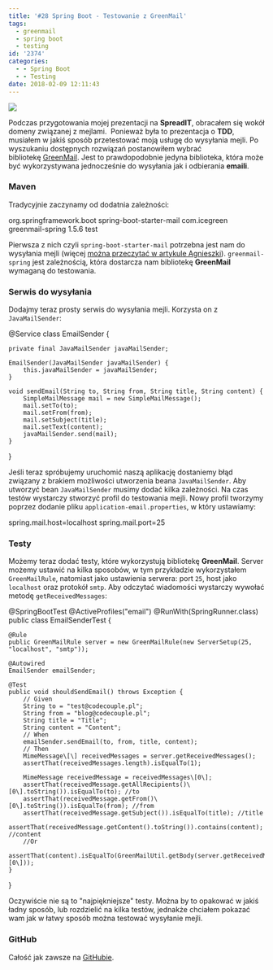 ```yaml
---
title: '#28 Spring Boot - Testowanie z GreenMail'
tags:
  - greenmail
  - spring boot
  - testing
id: '2374'
categories:
  - - Spring Boot
  - - Testing
date: 2018-02-09 12:11:43
---
```


![](http://codecouple.pl/wp-content/uploads/2017/02/springBootArt.png)

Podczas przygotowania mojej prezentacji na **SpreadIT**, obracałem się wokół domeny związanej z mejlami.  Ponieważ była to prezentacja o **TDD**, musiałem w jakiś sposób przetestować moją usługę do wysyłania mejli. Po wyszukaniu dostępnych rozwiązań postanowiłem wybrać bibliotekę [GreenMail](http://www.icegreen.com/greenmail/). Jest to prawdopodobnie jedyna biblioteka, która może być wykorzystywana jednocześnie do wysyłania jak i odbierania **emaili**.
<!-- more -->
### Maven

Tradycyjnie zaczynamy od dodatnia zależności:

<dependency>
   <groupId>org.springframework.boot</groupId>
   <artifactId>spring-boot-starter-mail</artifactId>
</dependency>
<dependency>
   <groupId>com.icegreen</groupId>
   <artifactId>greenmail-spring</artifactId>
   <version>1.5.6</version>
   <scope>test</scope>
</dependency>

Pierwsza z nich czyli `spring-boot-starter-mail` potrzebna jest nam do wysyłania mejli (więcej [można przeczytać w artykule Agnieszki](http://codecouple.pl/2016/09/30/8-spring-boot-email-szablon-i-wysylanie/)). `greenmail-spring` jest zależnością, która dostarcza nam bibliotekę **GreenMail** wymaganą do testowania.

### Serwis do wysyłania

Dodajmy teraz prosty serwis do wysyłania mejli. Korzysta on z `JavaMailSender`:

@Service
class EmailSender {

    private final JavaMailSender javaMailSender;

    EmailSender(JavaMailSender javaMailSender) {
        this.javaMailSender = javaMailSender;
    }

    void sendEmail(String to, String from, String title, String content) {
        SimpleMailMessage mail = new SimpleMailMessage();
        mail.setTo(to);
        mail.setFrom(from);
        mail.setSubject(title);
        mail.setText(content);
        javaMailSender.send(mail);
    }
}

Jeśli teraz spróbujemy uruchomić naszą aplikację dostaniemy błąd związany z brakiem możliwości utworzenia beana `JavaMailSender`. Aby utworzyć bean `JavaMailSender` musimy dodać kilka zależności. Na czas testów wystarczy stworzyć profil do testowania mejli. Nowy profil tworzymy poprzez dodanie pliku `application-email.properties`, w który ustawiamy:

spring.mail.host=localhost
spring.mail.port=25

### Testy

Możemy teraz dodać testy, które wykorzystują bibliotekę **GreenMail**. Server możemy ustawić na kilka sposobów, w tym przykładzie wykorzystałem `GreenMailRule`, natomiast jako ustawienia serwera: port `25`, host jako `localhost` oraz protokół `smtp`. Aby odczytać wiadomości wystarczy wywołać metodę `getReceivedMessages`:

@SpringBootTest
@ActiveProfiles("email")
@RunWith(SpringRunner.class)
public class EmailSenderTest {

    @Rule
    public GreenMailRule server = new GreenMailRule(new ServerSetup(25, "localhost", "smtp"));

    @Autowired
    EmailSender emailSender;

    @Test
    public void shouldSendEmail() throws Exception {
        // Given
        String to = "test@codecouple.pl";
        String from = "blog@codecouple.pl";
        String title = "Title";
        String content = "Content";
        // When
        emailSender.sendEmail(to, from, title, content);
        // Then
        MimeMessage\[\] receivedMessages = server.getReceivedMessages();
        assertThat(receivedMessages.length).isEqualTo(1);

        MimeMessage receivedMessage = receivedMessages\[0\];
        assertThat(receivedMessage.getAllRecipients()\[0\].toString()).isEqualTo(to); //to
        assertThat(receivedMessage.getFrom()\[0\].toString()).isEqualTo(from); //from
        assertThat(receivedMessage.getSubject()).isEqualTo(title); //title
        assertThat(receivedMessage.getContent().toString()).contains(content); //content
        //Or
        assertThat(content).isEqualTo(GreenMailUtil.getBody(server.getReceivedMessages()\[0\]));
    }

}

Oczywiście nie są to "najpiękniejsze" testy. Można by to opakować w jakiś ładny sposób, lub rozdzielić na kilka testów, jednakże chciałem pokazać wam jak w łatwy sposób można testować wysyłanie mejli.

### GitHub

Całość jak zawsze na [GitHubie](https://github.com/kchrusciel/Spring-Boot-Examples/tree/master/spring-boot-green-mail-example).